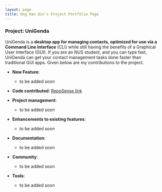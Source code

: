 ```yaml
---
layout: page
title: Ong Han Qin's Project Portfolio Page
---
```


### Project: UniGenda

UniGenda is a **desktop app for managing contacts, optimized for use via a Command Line Interface** (CLI)
while still having the benefits of a Graphical User Interface (GUI). If you are an NUS student,
and you can type fast, UniGenda can get your contact management tasks done faster than traditional GUI apps.
Given below are my contributions to the project.

* **New Feature**:
    * to be added soon

* **Code contributed**: [RepoSense link](https://nus-cs2103-ay2122s2.github.io/tp-dashboard/?search=hanqinilnix&breakdown=true)

* **Project management**:
    * to be added soon

* **Enhancements to existing features**:
    * to be added soon

* **Documentation**:
    * to be added soon

* **Community**:
    * to be added soon

* **Tools**:
    * to be added soon

